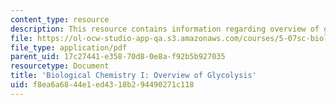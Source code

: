 ```yaml
---
content_type: resource
description: This resource contains information regarding overview of glycolysis.
file: https://ol-ocw-studio-app-qa.s3.amazonaws.com/courses/5-07sc-biological-chemistry-i-fall-2013/f8ea6a6844e1ed4318b294490271c118_MIT5_07SCF13_Lec14.pdf
file_type: application/pdf
parent_uid: 17c27441-e358-70d8-0e8a-f92b5b927035
resourcetype: Document
title: 'Biological Chemistry I: Overview of Glycolysis'
uid: f8ea6a68-44e1-ed43-18b2-94490271c118
---
```

